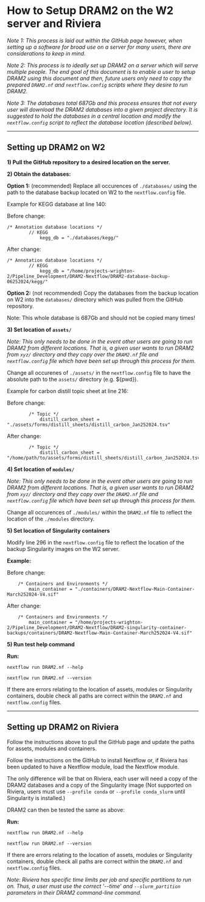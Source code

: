 # How to Setup DRAM2 on the W2 server and Riviera

*Note 1: This process is laid out within the GitHub page however, when setting up a software for broad use on a server for many users, there are considerations to keep in mind.*

*Note 2: This process is to ideally set up DRAM2 on a server which will serve multiple people. The end goal of this document is to enable a user to setup DRAM2 using this document and then, future users only need to copy the prepared `DRAM2.nf` and `nextflow.config` scripts where they desire to run DRAM2.*

*Note 3: The databases total 687Gb and this process ensures that not every user will download the DRAM2 databases into a given project directory. It is suggested to hold the databases in a central location and modify the `nextflow.config` script to reflect the database location (described below).*

--------

## Setting up DRAM2 on W2

**1) Pull the GitHub repository to a desired location on the server.**


**2) Obtain the databases:**

**Option 1:** (recommended) Replace all occurences of `./databases/` using the path to the database backup located on W2 to the `nextflow.config` file.

Example for KEGG database at line 140:

Before change:
```
/* Annotation database locations */
        // KEGG
            kegg_db = "./databases/kegg/"
```

After change:
```
/* Annotation database locations */
        // KEGG
            kegg_db = "/home/projects-wrighton-2/Pipeline_Development/DRAM2-Nextflow/DRAM2-database-backup-06252024/kegg/"
```

**Option 2:** (not recommended) Copy the databases from the backup location on W2 into the `databases/` directory which was pulled from the GitHub repository. 

Note: This whole database is 687Gb and should not be copied many times!


**3) Set location of `assets/`**

*Note: This only needs to be done in the event other users are going to run DRAM2 from different locations. That is, a given user wants to run DRAM2 from `xyz/` directory and they copy over the `DRAM2.nf` file and `nextflow.config` file which have been set up through this process for them.*

Change all occurenes of `./assets/` in the `nextflow.config` file to have the absolute path to the `assets/` directory (e.g. ${pwd}).

Example for carbon distill topic sheet at line 216:

Before change:
```
        /* Topic */
            distill_carbon_sheet = "./assets/forms/distill_sheets/distill_carbon_Jan252024.tsv"
```

After change:
```
        /* Topic */
            distill_carbon_sheet = "/home/path/to/assets/forms/distill_sheets/distill_carbon_Jan252024.tsv"
```

**4) Set location of `modules/`**

*Note: This only needs to be done in the event other users are going to run DRAM2 from different locations. That is, a given user wants to run DRAM2 from `xyz/` directory and they copy over the `DRAM2.nf` file and `nextflow.config` file which have been set up through this process for them.*

Change all occurences of `./modules/` within the `DRAM2.nf` file to reflect the location of the `./modules` directory.

**5) Set location of Singularity containers**

Modify line 296 in the `nextflow.config` file to reflect the location of the backup Singularity images on the W2 server.

**Example:**

Before change:
```
    /* Containers and Environments */
        main_container = "./containers/DRAM2-Nextflow-Main-Container-March252024-V4.sif"
```

After change:
```
    /* Containers and Environments */
        main_container = "/home/projects-wrighton-2/Pipeline_Development/DRAM2-Nextflow/DRAM2-singularity-container-backups/containers/DRAM2-Nextflow-Main-Container-March252024-V4.sif"
```

**5) Run test help command**

**Run:**
```
nextflow run DRAM2.nf --help
```

```
nextflow run DRAM2.nf --version
```

If there are errors relating to the location of assets, modules or Singularity containers, double check all paths are correct within the `DRAM2.nf` and `nextflow.config` files.

--------

## Setting up DRAM2 on Riviera

Follow the instructions above to pull the GitHub page and update the paths for assets, modules and containers.

Follow the instructions on the GitHub to install Nextflow or, if Riviera has been updated to have a Nextflow module, load the Nextflow module.

The only difference will be that on Riviera, each user will need a copy of the DRAM2 databases and a copy of the Singularity image (Not supported on Riviera, users must use `--profile conda` or `--profile conda_slurm` until Singularity is installed.)

DRAM2 can then be tested the same as above:

**Run:**
```
nextflow run DRAM2.nf --help
```

```
nextflow run DRAM2.nf --version
```

If there are errors relating to the location of assets, modules or Singularity containers, double check all paths are correct within the `DRAM2.nf` and `nextflow.config` files.

*Note: Riviera has specific time limits per job and specific partitions to run on. Thus, a user must use the correct '--time' and `--slurm_partition` parameters in their DRAM2 command-line command.*